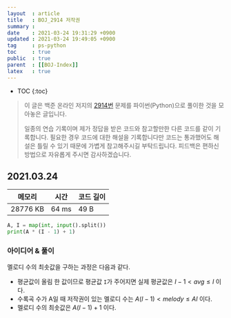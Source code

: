 ```yaml
---
layout  : article
title   : BOJ_2914 저작권
summary : 
date    : 2021-03-24 19:31:29 +0900
updated : 2021-03-24 19:49:05 +0900
tag     : ps-python
toc     : true
public  : true
parent  : [[BOJ-Index]]
latex   : true
---
```

* TOC
{:toc}

> 이 글은 백준 온라인 저지의 [2914번](https://www.acmicpc.net/problem/2914) 문제를 파이썬(Python)으로 풀이한 것을 모아놓은 글입니다.
>
> 일종의 연습 기록이며 제가 정답을 받은 코드와 참고할만한 다른 코드를 같이 기록합니다. 필요한 경우 코드에 대한 해설을 기록합니다만 코드는 통과했어도 해설은 틀릴 수 있기 때문에 가볍게 참고해주시길 부탁드립니다. 피드백은 편하신 방법으로 자유롭게 주시면 감사하겠습니다.

## 2021.03.24

| 메모리    | 시간  | 코드 길이 |
| --------- | ----- | --------- |
| 28776 KB  | 64 ms | 49 B      |

```python
A, I = map(int, input().split())
print(A * (I - 1) + 1)
```

### 아이디어 & 풀이

멜로디 수의 최솟값을 구하는 과정은 다음과 같다.

* 평균값이 올림 한 값이므로 평균값 `I`가 주어지면 실제 평균값은 $I-1 \lt avg \le I$ 이다.
* 수록곡 수가 A일 때 저작권이 있는 멜로디 수는 $A(I-1) \lt melody \le AI$ 이다.
* 멜로디 수의 최솟값은 $A(I-1) + 1$ 이다.
